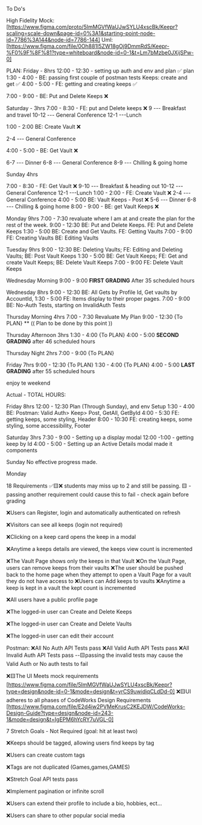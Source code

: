 To Do's 

High Fidelity Mock: 
  [https://www.figma.com/proto/5ImMGVfWaUJwSYLU4xscBk/Keepr?scaling=scale-down&page-id=0%3A1&starting-point-node-id=7786%3A144&node-id=7786-144]
Uml: 
  [https://www.figma.com/file/0Oh881I5ZW18gOj9DmmRdS/Keepr-%F0%9F%8F%81?type=whiteboard&node-id=0-1&t=Lm7bMzbe0JXijSPw-0]

PLAN: 
Friday - 8hrs
12:00 - 12:30 - setting up auth and env and plan ✅
plan
1:30 - 4:00 - BE: passing first couple of postman tests Keeps: create and get ✅
4:00 - 5:00 - FE: getting and creating keeps  ✅

7:00 - 9:00 - BE: Put and Delete Keeps ❌

Saturday - 3hrs
7:00 - 8:30 - FE: put and Delete keeps ❌
9 --- Breakfast and travel
10-12 --- General Conference
12-1 ---Lunch

1:00 - 2:00 BE: Create Vault ❌

2-4 --- General Conference

4:00 - 5:00 - BE: Get Vault ❌

6-7 --- Dinner
6-8 --- General Conference 
8-9 --- Chilling & going home

Sunday 4hrs

7:00 - 8:30 - FE: Get Vault ❌
9-10 --- Breakfast & heading out
10-12 --- General Conference
12-1 ---Lunch 
1:00 - 2:00 - FE: Create Vault ❌
2-4 --- General Conference 
4:00 - 5:00 BE: Vault Keeps - Post ❌
5-6 --- Dinner
6-8 --- Chilling & going home 
8:00 - 9:00 - BE: get Vault Keeps ❌

Monday 9hrs
7:00 - 7:30  revaluate where I am at and create the plan for the rest of the week.
9:00 - 12:30 BE: Put and Delete Keeps. FE: Put and Delete Keeps
1:30 - 5:00 BE: Create and Get Vaults. FE: Getting Vaults
7:00 - 9:00 FE: Creating Vaults BE: Editing Vaults

Tuesday 9hrs
9:00 - 12:30 BE: Deleting Vaults; FE: Editing and Deleting Vaults; BE: Post Vault Keeps
1:30 - 5:00 BE: Get Vault Keeps; FE: Get and create Vault Keeps; BE: Delete Vault Keeps
7:00 - 9:00 FE: Delete Vault Keeps

Wednesday Morning
9:00 - 9:00 **FIRST GRADING** After 35 scheduled hours

Wednesday 8hrs
9:00 - 12:30 BE: All Gets by Profile Id, Get vaults by AccountId, 
1:30 - 5:00 FE: Items display to their proper pages.
7:00 - 9:00 BE: No-Auth Tests, starting on InvalidAuth Tests

Thursday Morning 4hrs
7:00 - 7:30 Revaluate My Plan
9:00 - 12:30 {To PLAN}
** (( Plan to be done by this point ))

Thursday Afternoon 3hrs
1:30 - 4:00 {To PLAN}
4:00 - 5:00 **SECOND GRADING** after 46 scheduled hours

Thursday Night 2hrs
7:00 - 9:00 {To PLAN}

Friday 7hrs
9:00 - 12:30 {To PLAN}
1:30 - 4:00 {To PLAN}
4:00 - 5:00 **LAST GRADING** after 55 scheduled hours

enjoy te weekend

Actual - 
TOTAL HOURS:

Friday 8hrs
12:00 - 12:30 Plan (Through Sunday), and env Setup 
1:30 - 4:00 BE: Postman: Valid Auth> Keep> Post, GetAll, GetById
4:00 - 5:30 FE: getting keeps, some styling, Header
8:00 - 10:30 FE: creating keeps, some styling, some accessibility, Footer

Saturday 3hrs
7:30 - 9:00 - Setting up a display modal
12:00 -1:00 - getting keep by Id
4:00 - 5:00 - Setting up an Active Details modal made it components 

Sunday 
No effective progress made.

Monday 


18 Requirements
✅🟨❌
  students may miss up to 2 and still be passing.
  🟨 - passing another requirement could cause this to fail - check again before grading

❌Users can Register, login and automatically authenticated on refresh

❌Visitors can see all keeps (login not required)

❌Clicking on a keep card opens the keep in a modal

❌Anytime a keeps details are viewed, the keeps view count is incremented

❌The Vault Page shows only the keeps in that Vault
❌On the Vault Page, users can remove keeps from their vaults
❌The user should be pushed back to the home page when they attempt to open a Vault Page for a vault they do not have access to
❌Users can Add keeps to vaults
❌Anytime a keep is kept in a vault the kept count is incremented

❌All users have a public profile page

❌The logged-in user can Create and Delete Keeps

❌The logged-in user can Create and Delete Vaults

❌The logged-in user can edit their account

Postman:
❌All No Auth API Tests pass
❌All Valid Auth API Tests pass
❌All Invalid Auth API Tests pass
  --🟨passing the invalid tests may cause the Valid Auth or No auth tests to fail

❌🟨The UI Meets mock requirements
  [https://www.figma.com/file/5ImMGVfWaUJwSYLU4xscBk/Keepr?type=design&node-id=0-1&mode=design&t=yrCS9uwidiqCLdDd-0]
❌🟨UI adheres to all phases of CodeWorks Design Requirements
  [https://www.figma.com/file/E2d4iw2PVMeKrusC2KEJDW/CodeWorks-Design-Guide?type=design&node-id=243-1&mode=design&t=IgEPM6hYcRY7uVGL-0]

7 Stretch Goals - Not Required (goal: hit at least two)

❌Keeps should be tagged, allowing users find keeps by tag

❌Users can create custom tags

❌Tags are not duplicated (Games,games,GAMES)

❌Stretch Goal API tests pass

❌Implement pagination or infinite scroll

❌Users can extend their profile to include a bio, hobbies, ect...

❌Users can share to other popular social media